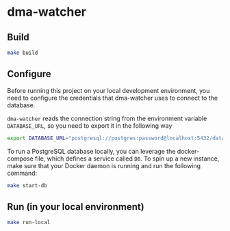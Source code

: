 # dma-watcher

## Build

```bash
make build
```

## Configure

Before running this project on your local development environment, you need to configure the credentials that dma-watcher uses to connect to the database.

`dma-watcher` reads the connection string from the environment variable `DATABASE_URL`, so you need to export it in the following way

```bash
export DATABASE_URL="postgresql://postgres:password@localhost:5432/data"
```

To run a PostgreSQL database locally, you can leverage the docker-compose file, which defines a service called `DB`. To spin up a new instance, make sure that your Docker daemon is running and run the following command:

```bash
make start-db
```

## Run (in your local environment)

```bash
make run-local
```
